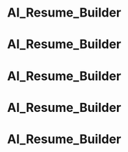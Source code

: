 # AI_Resume_Builder
# AI_Resume_Builder
# AI_Resume_Builder
# AI_Resume_Builder
# AI_Resume_Builder

